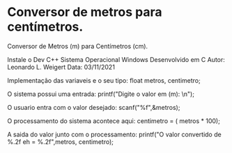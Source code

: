 # Conversor de metros para centímetros.

Conversor de Metros (m) para Centímetros (cm).

Instale o Dev C++
Sistema Operacional Windows
Desenvolvido em C
Autor: Leonardo L. Weigert
Data: 03/11/2021

Implementação das variaveis e o seu tipo:
  float metros, centimetro;

O sistema possui uma entrada: 
  printf("Digite o valor em (m): \n");
 
O usuario entra com o valor desejado:
  scanf("%f",&metros);
  
O processamento do sistema acontece aqui:
  centimetro = ( metros * 100);

A saida do valor junto com o processamento:
  printf("O valor convertido de %.2f eh = %.2f",metros, centimetro);
 
